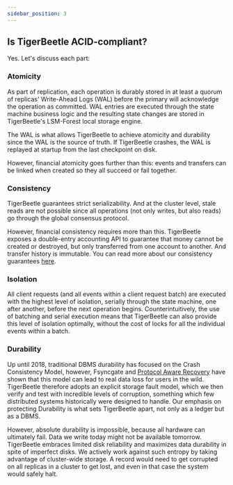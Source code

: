 ```yaml
---
sidebar_position: 3
---
```


## Is TigerBeetle ACID-compliant?

Yes. Let's discuss each part:

### Atomicity

As part of replication, each operation is durably stored in at least a quorum of replicas'
Write-Ahead Logs (WAL) before the primary will acknowledge the operation as committed. WAL entries
are executed through the state machine business logic and the resulting state changes are stored in
TigerBeetle's LSM-Forest local storage engine.

The WAL is what allows TigerBeetle to achieve atomicity and durability since the WAL is the source
of truth. If TigerBeetle crashes, the WAL is replayed at startup from the last checkpoint on disk.

However, financial atomicity goes further than this: events and transfers can be linked when created
so they all succeed or fail together.

### Consistency

TigerBeetle guarantees strict serializability. And at the cluster level, stale reads are not
possible since all operations (not only writes, but also reads) go through the global consensus
protocol.

However, financial consistency requires more than this. TigerBeetle exposes a double-entry
accounting API to guarantee that money cannot be created or destroyed, but only transferred from one
account to another. And transfer history is immutable. You can read more about our consistency
guarantees [here](./develop/consistency.md).

### Isolation

All client requests (and all events within a client request batch) are executed with the highest
level of isolation, serially through the state machine, one after another, before the next operation
begins. Counterintuitively, the use of batching and serial execution means that TigerBeetle can also
provide this level of isolation optimally, without the cost of locks for all the individual events
within a batch.

### Durability

Up until 2018, traditional DBMS durability has focused on the Crash Consistency Model, however,
Fsyncgate and [Protocol Aware
Recovery](https://www.usenix.org/conference/fast18/presentation/alagappan) have shown that this
model can lead to real data loss for users in the wild. TigerBeetle therefore adopts an explicit
storage fault model, which we then verify and test with incredible levels of corruption, something
which few distributed systems historically were designed to handle. Our emphasis on protecting
Durability is what sets TigerBeetle apart, not only as a ledger but as a DBMS.

However, absolute durability is impossible, because all hardware can ultimately fail. Data we write
today might not be available tomorrow. TigerBeetle embraces limited disk reliability and maximizes
data durability in spite of imperfect disks. We actively work against such entropy by taking
advantage of cluster-wide storage. A record would need to get corrupted on all replicas in a cluster
to get lost, and even in that case the system would safely halt.